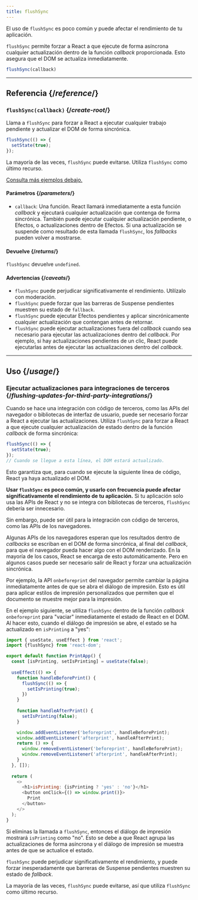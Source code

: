 ```yaml
---
title: flushSync
---
```


<Pitfall>

El uso de `flushSync` es poco común y puede afectar el rendimiento de tu aplicación.

</Pitfall>

<Intro>

`flushSync` permite forzar a React a que ejecute de forma asíncrona cualquier actualización dentro de la función *callback* proporcionada. Esto asegura que el DOM se actualiza inmediatamente.

```js
flushSync(callback)
```

</Intro>

<InlineToc />

---

## Referencia {/*reference*/}

### `flushSync(callback)` {/*create-root*/}

Llama a `flushSync` para forzar a React a ejecutar cualquier trabajo pendiente y actualizar el DOM de forma sincrónica.

```js
flushSync(() => {
  setState(true);
});
```

La mayoría de las veces, `flushSync` puede evitarse. Utiliza `flushSync` como último recurso.

[Consulta más ejemplos debajo.](#usage)

#### Parámetros {/*parameters*/}


* `callback`: Una función. React llamará inmediatamente a esta función *callback* y ejecutará cualquier actualización que contenga de forma sincrónica. También puede ejecutar cualquier actualización pendiente, o Efectos, o actualizaciones dentro de Efectos. Si una actualización se suspende como resultado de esta llamada `flushSync`, los *fallbacks* pueden volver a mostrarse.

#### Devuelve {/*returns*/}

`flushSync` devuelve `undefined`.

#### Advertencias {/*caveats*/}

* `flushSync` puede perjudicar significativamente el rendimiento. Utilízalo con moderación.
* `flushSync` puede forzar que las barreras de Suspense pendientes muestren su estado de `fallback`.
* `flushSync` puede ejecutar Efectos pendientes y aplicar sincrónicamente cualquier actualización que contengan antes de retornar.
* `flushSync` puede ejecutar actualizaciones fuera del *callback* cuando sea necesario para ejecutar las actualizaciones dentro del *callback*. Por ejemplo, si hay actualizaciones pendientes de un clic, React puede ejecutarlas antes de ejecutar las actualizaciones dentro del *callback*.

---

## Uso {/*usage*/}

### Ejecutar actualizaciones para integraciones de terceros {/*flushing-updates-for-third-party-integrations*/}

Cuando se hace una integración con código de terceros, como las APIs del navegador o bibliotecas de interfaz de usuario, puede ser necesario forzar a React a ejecutar las actualizaciones. Utiliza `flushSync` para forzar a React a que ejecute cualquier <CodeStep step={1}>actualización de estado</CodeStep> dentro de la función *callback* de forma sincrónica:

```js [[1, 2, "setState(true)"]]
flushSync(() => {
  setState(true);
});
// Cuando se llegue a esta línea, el DOM estará actualizado.
```

Esto garantiza que, para cuando se ejecute la siguiente línea de código, React ya haya actualizado el DOM.

**Usar `flushSync` es poco común, y usarlo con frecuencia puede afectar significativamente el rendimiento de tu aplicación.** Si tu aplicación solo usa las APIs de React y no se integra con bibliotecas de terceros, `flushSync` debería ser innecesario.

Sin embargo, puede ser útil para la integración con código de terceros, como las APIs de los navegadores.

Algunas APIs de los navegadores esperan que los resultados dentro de *callbacks* se escriban en el DOM de forma sincrónica, al final del *callback*, para que el navegador pueda hacer algo con el DOM renderizado. En la mayoría de los casos, React se encarga de esto automáticamente. Pero en algunos casos puede ser necesario salir de React y forzar una actualización sincrónica.

Por ejemplo, la API `onbeforeprint` del navegador permite cambiar la página inmediatamente antes de que se abra el diálogo de impresión. Esto es útil para aplicar estilos de impresión personalizados que permiten que el documento se muestre mejor para la impresión.

En el ejemplo siguiente, se utiliza `flushSync` dentro de la función *callback* `onbeforeprint` para "vaciar" inmediatamente el estado de React en el DOM. Al hacer esto, cuando el diálogo de impresión se abre, el estado se ha actualizado en `isPrinting` a "yes":

<Sandpack>

```js App.js active
import { useState, useEffect } from 'react';
import {flushSync} from 'react-dom';

export default function PrintApp() {
  const [isPrinting, setIsPrinting] = useState(false);
  
  useEffect(() => {
    function handleBeforePrint() {
      flushSync(() => {
        setIsPrinting(true);
      })
    }
    
    function handleAfterPrint() {
      setIsPrinting(false);
    }

    window.addEventListener('beforeprint', handleBeforePrint);
    window.addEventListener('afterprint', handleAfterPrint);
    return () => {
      window.removeEventListener('beforeprint', handleBeforePrint);
      window.removeEventListener('afterprint', handleAfterPrint);
    }
  }, []);
  
  return (
    <>
      <h1>isPrinting: {isPrinting ? 'yes' : 'no'}</h1>
      <button onClick={() => window.print()}>
        Print
      </button>
    </>
  );
}
```

</Sandpack>

Si eliminas la llamada a `flushSync`, entonces el diálogo de impresión mostrará `isPrinting` como "no". Esto se debe a que React agrupa las actualizaciones de forma asíncrona y el diálogo de impresión se muestra antes de que se actualice el estado.

<Pitfall>

`flushSync` puede perjudicar significativamente el rendimiento, y puede forzar inesperadamente que barreras de Suspense pendientes muestren su estado de *fallback*.

La mayoría de las veces, `flushSync` puede evitarse, así que utiliza `flushSync` como último recurso.

</Pitfall>
